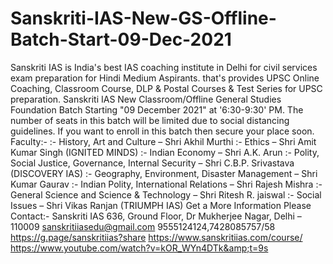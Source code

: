 # Sanskriti-IAS-New-GS-Offline-Batch-Start-09-Dec-2021
Sanskriti IAS is India's best IAS coaching institute in Delhi for civil services exam preparation for Hindi Medium Aspirants. that's provides UPSC Online Coaching, Classroom Course, DLP &amp; Postal Courses  &amp; Test Series for UPSC preparation. Sanskriti IAS New Classroom/Offline General Studies Foundation Batch Starting "09 December 2021" at '6:30-9:30' PM. The number of seats in this batch will be limited due to  social distancing guidelines. If you want to enroll in this batch then secure your place soon.  Faculty:- :- History, Art and Culture – Shri Akhil Murthi :- Ethics – Shri Amit Kumar Singh (IGNITED MINDS) :- Indian Economy – Shri A.K. Arun :- Polity, Social Justice, Governance, Internal Security – Shri C.B.P. Srivastava (DISCOVERY IAS) :- Geography, Environment, Disaster Management – ​​Shri Kumar Gaurav :- Indian Polity, International Relations – Shri Rajesh Mishra :- General Science and Science &amp; Technology – Shri Ritesh R. jaiswal :- Social Issues – Shri Vikas Ranjan (TRIUMPH IAS)  Get a More Information Please Contact:-  Sanskriti IAS 636, Ground Floor, Dr Mukherjee Nagar, Delhi – 110009 sanskritiiasedu@gmail.com  9555124124,7428085757/58 https://g.page/sanskritiias?share https://www.sanskritiias.com/course/ https://www.youtube.com/watch?v=kOR_WYn4DTk&amp;t=9s

